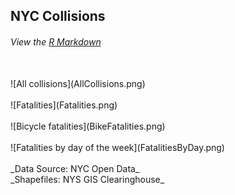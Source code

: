 ## NYC Collisions
###### View the [R Markdown](Main.Rmd)
<br />
![All collisions](AllCollisions.png) 
<br /><br />
![Fatalities](Fatalities.png) 
<br /><br />
![Bicycle fatalities](BikeFatalities.png) 
<br /><br />
![Fatalities by day of the week](FatalitiesByDay.png)
<br /><br />
_Data Source:  NYC Open Data_
<br />
_Shapefiles: NYS GIS Clearinghouse_

